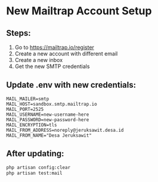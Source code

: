 # New Mailtrap Account Setup

## Steps:
1. Go to https://mailtrap.io/register
2. Create a new account with different email
3. Create a new inbox
4. Get the new SMTP credentials

## Update .env with new credentials:
```env
MAIL_MAILER=smtp
MAIL_HOST=sandbox.smtp.mailtrap.io
MAIL_PORT=2525
MAIL_USERNAME=new-username-here
MAIL_PASSWORD=new-password-here
MAIL_ENCRYPTION=tls
MAIL_FROM_ADDRESS=noreply@jeruksawit.desa.id
MAIL_FROM_NAME="Desa Jeruksawit"
```

## After updating:
```bash
php artisan config:clear
php artisan test:mail
```
